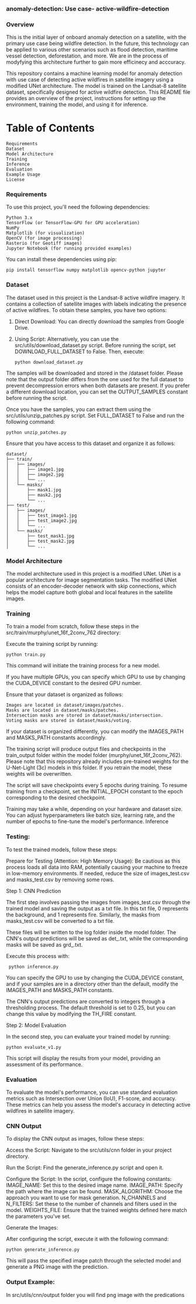 ### anomaly-detection: Use case- active-wildfire-detection

### Overview
This is the initial layer of onboard anomaly detection on a satellite, with the primary use case being wildfire detection. In the future, this technology can be applied to various other scenarios such as flood detection, maritime vessel detection, deforestation, and more. We are in the process of modyfying this architecture further to gain more efficinecy and acccuracy. 

This repository contains a machine learning model for anomaly detection with use case of detecting active wildfires in satellite imagery using a modified UNet architecture. The model is trained on the Landsat-8 satellite dataset, specifically designed for active wildfire detection. This README file provides an overview of the project, instructions for setting up the environment, training the model, and using it for inference.

# Table of Contents

    Requirements
    Dataset
    Model Architecture
    Training
    Inference
    Evaluation
    Example Usage
    License

### Requirements

To use this project, you'll need the following dependencies:

    Python 3.x
    TensorFlow (or TensorFlow-GPU for GPU acceleration)
    NumPy
    Matplotlib (for visualization)
    OpenCV (for image processing)
    Rasterio (for Geotiff images)
    Jupyter Notebook (for running provided examples)

You can install these dependencies using pip:

    pip install tensorflow numpy matplotlib opencv-python jupyter

### Dataset

The dataset used in this project is the Landsat-8 active wildfire imagery. It contains a collection of satellite images with labels indicating the presence of active wildfires.
To obtain these samples, you have two options:

1. Direct Download: You can directly download the samples from Google Drive.

2. Using Script: Alternatively, you can use the src/utils/download_dataset.py script. Before running the script, set DOWNLOAD_FULL_DATASET to False. Then, execute:

       python download_dataset.py

The samples will be downloaded and stored in the <your-local-repository>/dataset folder. Please note that the output folder differs from the one used for the full dataset to prevent decompression errors when both datasets are present. If you prefer a different download location, you can set the OUTPUT_SAMPLES constant before running the script.

Once you have the samples, you can extract them using the src/utils/unzip_patches.py script. Set FULL_DATASET to False and run the following command:

    python unzip_patches.py

Ensure that you have access to this dataset and organize it as follows:


    dataset/
    ├── train/
    │   ├── images/
    │   │   ├── image1.jpg
    │   │   ├── image2.jpg
    │   │   └── ...
    │   └── masks/
    │       ├── mask1.jpg
    │       ├── mask2.jpg
    │       └── ...
    ├── test/
    │   ├── images/
    │   │   ├── test_image1.jpg
    │   │   ├── test_image2.jpg
    │   │   └── ...
    │   └── masks/
    │       ├── test_mask1.jpg
    │       ├── test_mask2.jpg
    │       └── ...

### Model Architecture

The model architecture used in this project is a modified UNet. UNet is a popular architecture for image segmentation tasks. The modified UNet consists of an encoder-decoder network with skip connections, which helps the model capture both global and local features in the satellite images.

### Training

To train a model from scratch, follow these steps in the src/train/murphy/unet_16f_2conv_762 directory:

Execute the training script by running:

    python train.py

This command will initiate the training process for a new model.

If you have multiple GPUs, you can specify which GPU to use by changing the CUDA_DEVICE constant to the desired GPU number.

Ensure that your dataset is organized as follows:

    Images are located in dataset/images/patches.
    Masks are located in dataset/masks/patches.
    Intersection masks are stored in dataset/masks/intersection.
    Voting masks are stored in dataset/masks/voting.

If your dataset is organized differently, you can modify the IMAGES_PATH and MASKS_PATH constants accordingly.

The training script will produce output files and checkpoints in the train_output folder within the model folder (murphy/unet_16f_2conv_762). Please note that this repository already includes pre-trained weights for the U-Net-Light (3c) models in this folder. If you retrain the model, these weights will be overwritten.

The script will save checkpoints every 5 epochs during training. To resume training from a checkpoint, set the INITIAL_EPOCH constant to the epoch corresponding to the desired checkpoint.

Training may take a while, depending on your hardware and dataset size. You can adjust hyperparameters like batch size, learning rate, and the number of epochs to fine-tune the model's performance.
Inference


### Testing: 

To test the trained models, follow these steps:

Prepare for Testing (Attention: High Memory Usage):
Be cautious as this process loads all data into RAM, potentially causing your machine to freeze in low-memory environments. If needed, reduce the size of images_test.csv and masks_test.csv by removing some rows.

Step 1: CNN Prediction

The first step involves passing the images from images_test.csv through the trained model and saving the output as a txt file. In this txt file, 0 represents the background, and 1 represents fire. Similarly, the masks from masks_test.csv will be converted to a txt file.

  These files will be written to the log folder inside the model folder. The CNN's output predictions will be saved as det_<image-name>.txt, while the corresponding masks will be saved as grd_<mask-name>.txt.

  Execute this process with:

     python inference.py

  You can specify the GPU to use by changing the CUDA_DEVICE constant, and if your samples are in a directory other than the default, modify the IMAGES_PATH and MASKS_PATH constants.

   The CNN's output predictions are converted to integers through a thresholding process. The default threshold is set to 0.25, but you can change this value by modifying the TH_FIRE constant.

Step 2: Model Evaluation

In the second step, you can evaluate your trained model by running:

    python evaluate_v1.py

This script will display the results from your model, providing an assessment of its performance.

### Evaluation

To evaluate the model's performance, you can use standard evaluation metrics such as Intersection over Union (IoU), F1-score, and accuracy. These metrics can help you assess the model's accuracy in detecting active wildfires in satellite imagery.

### CNN Output
To display the CNN output as images, follow these steps:

Access the Script:
        Navigate to the src/utils/cnn folder in your project directory.

  Run the Script:
        Find the generate_inference.py script and open it.

  Configure the Script:
       In the script, configure the following constants:
            IMAGE_NAME: Set this to the desired image name.
            IMAGE_PATH: Specify the path where the image can be found.
            MASK_ALGORITHM: Choose the approach you want to use for mask generation.
            N_CHANNELS and N_FILTERS: Set these to the number of channels and filters used in the model.
            WEIGHTS_FILE: Ensure that the trained weights defined here match the parameters you've set.

Generate the Images:

After configuring the script, execute it with the following command:

    python generate_inference.py

This will pass the specified image patch through the selected model and generate a PNG image with the prediction.

### Output Example:

In src/utils/cnn/output folder you will find png image with the predications 


